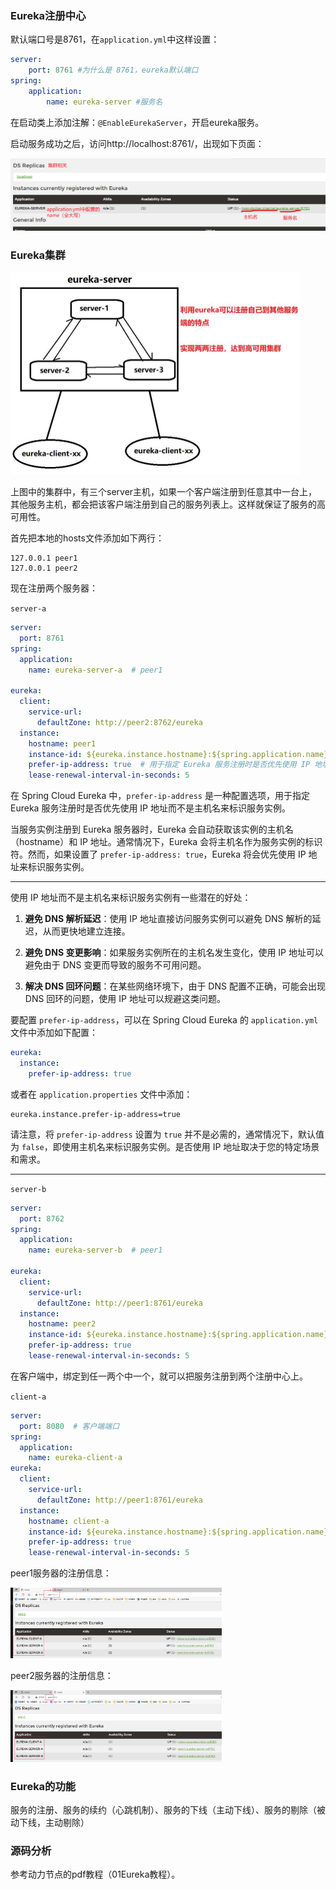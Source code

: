 ### Eureka注册中心

默认端口号是8761，在`application.yml`中这样设置：

```yaml
server:
	port: 8761 #为什么是 8761，eureka默认端口
spring:
	application:
		name: eureka-server #服务名
```

在启动类上添加注解：`@EnableEurekaServer`，开启eureka服务。

启动服务成功之后，访问http://localhost:8761/，出现如下页面：

<img src="./pic/image-20230701194402334.png" alt="image-20230701194402334" style="zoom: 50%;" />

### Eureka集群

<img src="./pic/image-20230701205544275.png" alt="image-20230701205544275" style="zoom:50%;" />

上图中的集群中，有三个server主机，如果一个客户端注册到任意其中一台上，其他服务主机，都会把该客户端注册到自己的服务列表上。这样就保证了服务的高可用性。

首先把本地的hosts文件添加如下两行：

```
127.0.0.1 peer1
127.0.0.1 peer2
```

现在注册两个服务器：

`server-a`

```yaml
server:
  port: 8761
spring:
  application:
    name: eureka-server-a  # peer1

eureka:
  client:
    service-url:
      defaultZone: http://peer2:8762/eureka
  instance:
    hostname: peer1
    instance-id: ${eureka.instance.hostname}:${spring.application.name}:${server.port}
    prefer-ip-address: true  # 用于指定 Eureka 服务注册时是否优先使用 IP 地址而不是主机名来标识服务实例。
    lease-renewal-interval-in-seconds: 5
```

在 Spring Cloud Eureka 中，`prefer-ip-address` 是一种配置选项，用于指定 Eureka 服务注册时是否优先使用 IP 地址而不是主机名来标识服务实例。

当服务实例注册到 Eureka 服务器时，Eureka 会自动获取该实例的主机名（hostname）和 IP 地址。通常情况下，Eureka 会将主机名作为服务实例的标识符。然而，如果设置了 `prefer-ip-address: true`，Eureka 将会优先使用 IP 地址来标识服务实例。

<hr>

使用 IP 地址而不是主机名来标识服务实例有一些潜在的好处：

1. **避免 DNS 解析延迟**：使用 IP 地址直接访问服务实例可以避免 DNS 解析的延迟，从而更快地建立连接。

2. **避免 DNS 变更影响**：如果服务实例所在的主机名发生变化，使用 IP 地址可以避免由于 DNS 变更而导致的服务不可用问题。

3. **解决 DNS 回环问题**：在某些网络环境下，由于 DNS 配置不正确，可能会出现 DNS 回环的问题，使用 IP 地址可以规避这类问题。

要配置 `prefer-ip-address`，可以在 Spring Cloud Eureka 的 `application.yml` 文件中添加如下配置：

```yaml
eureka:
  instance:
    prefer-ip-address: true
```

或者在 `application.properties` 文件中添加：

```
eureka.instance.prefer-ip-address=true
```

请注意，将 `prefer-ip-address` 设置为 `true` 并不是必需的，通常情况下，默认值为 `false`，即使用主机名来标识服务实例。是否使用 IP 地址取决于您的特定场景和需求。

<hr>

`server-b`

```yaml
server:
  port: 8762
spring:
  application:
    name: eureka-server-b  # peer1

eureka:
  client:
    service-url:
      defaultZone: http://peer1:8761/eureka
  instance:
    hostname: peer2
    instance-id: ${eureka.instance.hostname}:${spring.application.name}:${server.port}
    prefer-ip-address: true
    lease-renewal-interval-in-seconds: 5
```

在客户端中，绑定到任一两个中一个，就可以把服务注册到两个注册中心上。

`client-a`

```yaml
server:
  port: 8080  # 客户端端口
spring:
  application:
    name: eureka-client-a
eureka:
  client:
    service-url:
      defaultZone: http://peer1:8761/eureka
  instance:
    hostname: client-a
    instance-id: ${eureka.instance.hostname}:${spring.application.name}:${server.port}
    prefer-ip-address: true
    lease-renewal-interval-in-seconds: 5
```

peer1服务器的注册信息：

<img src="./pic/image-20230701212058038.png" alt="image-20230701212058038" style="zoom: 33%;" />

peer2服务器的注册信息：

<img src="./pic/image-20230701212117979.png" alt="image-20230701212117979" style="zoom:33%;" />

### Eureka的功能

服务的注册、服务的续约（心跳机制）、服务的下线（主动下线）、服务的剔除（被动下线，主动剔除）

### 源码分析

参考动力节点的pdf教程（01Eureka教程）。